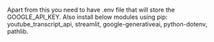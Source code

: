 Apart from this you need to have .env file that will store the GOOGLE_API_KEY.
Also install below modules using pip:
youtube_transcript_api,
streamlit,
google-generativeai,
python-dotenv,
pathlib.
